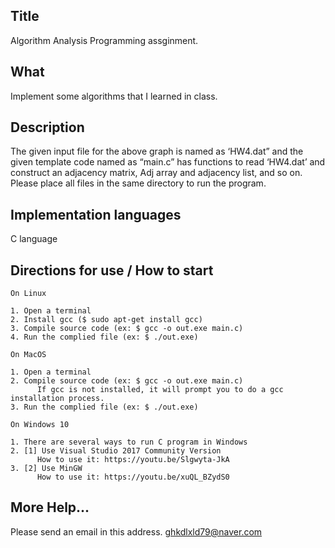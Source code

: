 ## Title
Algorithm Analysis Programming assginment.

## What
Implement some algorithms that I learned in class.


## Description

The given input file for the above graph is named as ‘HW4.dat” and the given template code named as “main.c” has functions to read ‘HW4.dat’ and construct an adjacency matrix, Adj array and adjacency list, and so on. Please place all files in the same directory to run the program.


## Implementation languages
C language

## Directions for use / How to start 

```
On Linux

1. Open a terminal
2. Install gcc ($ sudo apt‐get install gcc)
3. Compile source code (ex: $ gcc ‐o out.exe main.c)
4. Run the complied file (ex: $ ./out.exe)
```

```
On MacOS

1. Open a terminal
2. Compile source code (ex: $ gcc ‐o out.exe main.c)
      If gcc is not installed, it will prompt you to do a gcc installation process.
3. Run the complied file (ex: $ ./out.exe)
```

```
On Windows 10

1. There are several ways to run C program in Windows
2. [1] Use Visual Studio 2017 Community Version
      How to use it: https://youtu.be/Slgwyta‐JkA
3. [2] Use MinGW
      How to use it: https://youtu.be/xuQL_BZydS0
```

## More Help...

Please send an email in this address.
ghkdlxld79@naver.com
